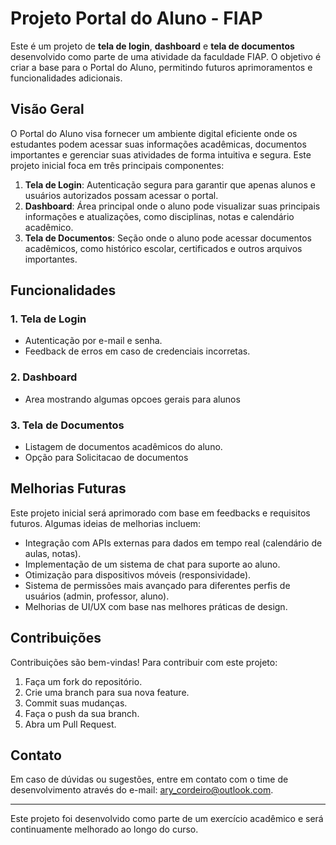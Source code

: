 # Projeto Portal do Aluno - FIAP

Este é um projeto de **tela de login**, **dashboard** e **tela de documentos** desenvolvido como parte de uma atividade da faculdade FIAP. O objetivo é criar a base para o Portal do Aluno, permitindo futuros aprimoramentos e funcionalidades adicionais.

## Visão Geral

O Portal do Aluno visa fornecer um ambiente digital eficiente onde os estudantes podem acessar suas informações acadêmicas, documentos importantes e gerenciar suas atividades de forma intuitiva e segura. Este projeto inicial foca em três principais componentes:

1. **Tela de Login**: Autenticação segura para garantir que apenas alunos e usuários autorizados possam acessar o portal.
2. **Dashboard**: Área principal onde o aluno pode visualizar suas principais informações e atualizações, como disciplinas, notas e calendário acadêmico.
3. **Tela de Documentos**: Seção onde o aluno pode acessar documentos acadêmicos, como histórico escolar, certificados e outros arquivos importantes.

## Funcionalidades

### 1. Tela de Login
- Autenticação por e-mail e senha.
- Feedback de erros em caso de credenciais incorretas.
  
### 2. Dashboard
- Area mostrando algumas opcoes gerais para alunos

### 3. Tela de Documentos
- Listagem de documentos acadêmicos do aluno.
- Opção para Solicitacao de documentos
  
## Melhorias Futuras

Este projeto inicial será aprimorado com base em feedbacks e requisitos futuros. Algumas ideias de melhorias incluem:

- Integração com APIs externas para dados em tempo real (calendário de aulas, notas).
- Implementação de um sistema de chat para suporte ao aluno.
- Otimização para dispositivos móveis (responsividade).
- Sistema de permissões mais avançado para diferentes perfis de usuários (admin, professor, aluno).
- Melhorias de UI/UX com base nas melhores práticas de design.

## Contribuições

Contribuições são bem-vindas! Para contribuir com este projeto:

1. Faça um fork do repositório.
2. Crie uma branch para sua nova feature.
3. Commit suas mudanças.
4. Faça o push da sua branch.
5. Abra um Pull Request.

## Contato

Em caso de dúvidas ou sugestões, entre em contato com o time de desenvolvimento através do e-mail: ary_cordeiro@outlook.com.

---

Este projeto foi desenvolvido como parte de um exercício acadêmico e será continuamente melhorado ao longo do curso.


